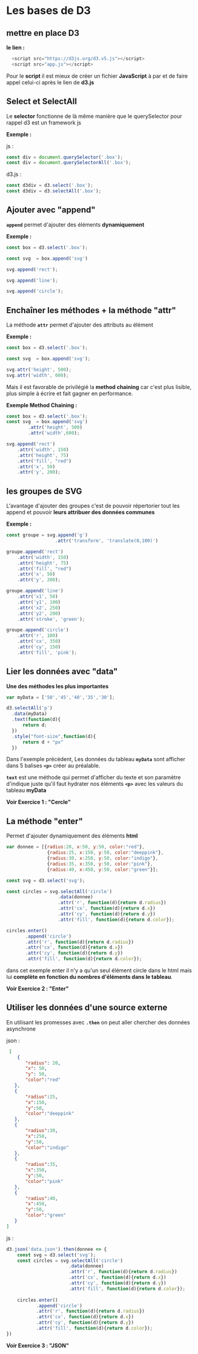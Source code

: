 # Les bases de D3

## mettre en place D3 

**le lien :**
```js
  <script src="https://d3js.org/d3.v5.js"></script>
  <script src="app.js"></script>
```

Pour le **script** il est mieux de créer un fichier **JavaScript** à par et de faire appel celui-ci après le lien de **d3.js**



## Select et SelectAll

Le **selector** fonctionne de là même manière que le querySelector pour rappel d3 est un framework js

**Exemple :**

js :

```js
const div = document.querySelector('.box');
const div = document.querySelectorAll('.box');
```

d3.js : 

```js
const d3div = d3.select('.box');
const d3div = d3.selectAll('.box');
```



## Ajouter avec "append"

**``append``** permet d'ajouter des éléments **dynamiquement**

**Exemple :** 

```js
const box = d3.select('.box');

const svg  = box.append('svg')

svg.append('rect');

svg.append('line');

svg.append('circle');
```


## Enchaîner les méthodes + la méthode  "attr"

La méthode **``attr``** permet d'ajouter des attributs au élément 

**Exemple :**

```js
const box = d3.select('.box');

const svg  = box.append('svg');

svg.attr('height', 500);
svg.attr('width', 600);
```

Mais il est favorable de privilégié la **method chaining** car c'est plus lisible, plus simple à écrire et fait gagner en performance.

**Exemple Method Chaining :**

```js
const box = d3.select('.box');
const svg  = box.append('svg')
        .attr('height', 500)
        .attr('width',600);

svg.append('rect') 
    .attr('width', 150)
    .attr('height', 75)
    .attr('fill', "red")
    .attr('x', 50)
    .attr('y', 200);
```


## les groupes de SVG

L'avantage d'ajouter des  groupes  c'est de pouvoir répertorier tout les append et pouvoir **leurs attribuer des données communes**

**Exemple :**

```js
const groupe = svg.append('g')
                  .attr('transform', 'translate(0,100)')

groupe.append('rect')
    .attr('width', 150)
    .attr('height', 75)
    .attr('fill', "red")
    .attr('x', 50)
    .attr('y', 200);

groupe.append('line')
    .attr('x1', 50)
    .attr('y1', 100)
    .attr('x2', 250)
    .attr('y2', 200)
    .attr('stroke', 'green');

groupe.append('circle')
    .attr('r', 100)
    .attr('cx', 350)
    .attr('cy', 150)
    .attr('fill', 'pink');
```

## Lier les données avec "data"

**Une des méthodes les plus importantes**

```js
var myData = ['50','45','40','35','30'];

d3.selectAll('p')
  .data(myData)
  .text(function(d){
      return d;
  })
  .style("font-size",function(d){
      return d + "px"
  })
```

Dans l'exemple précédent,  Les données du tableau **``myData``** sont afficher dans 5 balises **``<p>``** créer au préalable.

**``text``** est une méthode qui permet d'afficher du texte et son paramètre d'indique juste qu'il faut hydrater nos éléments **``<p>``** avec les valeurs du tableau **myData**

**Voir Exercice 1 :  "Cercle"**

## La méthode "enter"

Permet d'ajouter dynamiquement des éléments **html**

```js
var donnee = [{radius:20, x:50, y:50, color:"red"},
               {radius:25, x:150, y:50, color:"deeppink"},
               {radius:30, x:250, y:50, color:"indigo"},
               {radius:35, x:350, y:50, color:"pink"},
               {radius:40, x:450, y:50, color:"green"}];

const svg = d3.select('svg');

const circles = svg.selectAll('circle')
                   .data(donnee)
                   .attr('r', function(d){return d.radius})
                   .attr('cx', function(d){return d.x})
                   .attr('cy', function(d){return d.y})
                   .attr('fill', function(d){return d.color});

circles.enter()
       .append('circle')
       .attr('r', function(d){return d.radius})
       .attr('cx', function(d){return d.x})
       .attr('cy', function(d){return d.y})
       .attr('fill', function(d){return d.color});
```

dans cet exemple enter il n'y a qu'un seul élément circle dans le html mais lui **complète en fonction du nombres d'éléments dans le tableau**.

**Voir Exercice 2 : "Enter"**

## Utiliser les données d'une source externe

En utilisant les promesses avec **``.then``** on peut aller chercher des données asynchrone 

json : 
```json
 [
    {
       "radius": 20, 
       "x": 50, 
       "y": 50, 
       "color":"red"
   },
   {
       "radius":25, 
       "x":150, 
       "y":50, 
       "color":"deeppink"
   },
   {
       "radius":30, 
       "x":250, 
       "y":50, 
       "color":"indigo"
   },
   {
       "radius":35, 
       "x":350, 
       "y":50, 
       "color":"pink"
   },
   {
       "radius":40, 
       "x":450, 
       "y":50, 
       "color":"green"
   }
]
```

js :

```js
d3.json('data.json').then(donnee => {
    const svg = d3.select('svg');
    const circles = svg.selectAll('circle')
                       .data(donnee)
                       .attr('r', function(d){return d.radius})
                       .attr('cx', function(d){return d.x})
                       .attr('cy', function(d){return d.y})
                       .attr('fill', function(d){return d.color});
    
    circles.enter()
           .append('circle')
           .attr('r', function(d){return d.radius})
           .attr('cx', function(d){return d.x})
           .attr('cy', function(d){return d.y})
           .attr('fill', function(d){return d.color});
})
```

**Voir Exercice 3 : "JSON"**